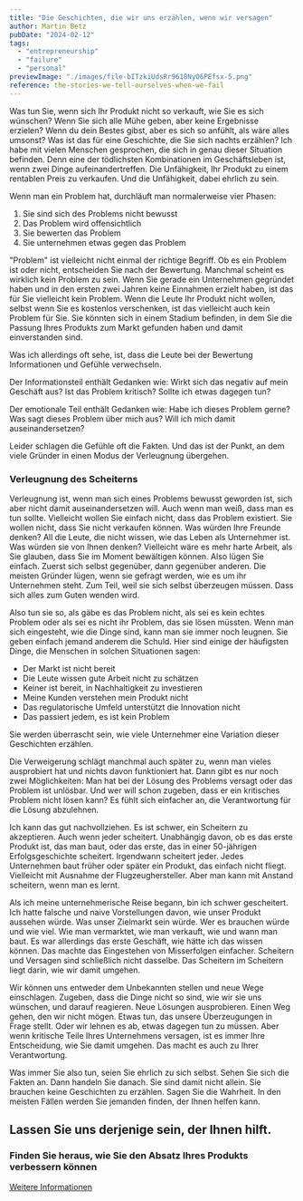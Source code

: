 ```yaml
---
title: "Die Geschichten, die wir uns erzählen, wenn wir versagen"
author: Martin Betz
pubDate: "2024-02-12"
tags:
  - "entrepreneurship"
  - "failure"
  - "personal"
previewImage: "./images/file-bITzkiUdsRr9618NyO6PEfsx-5.png"
reference: the-stories-we-tell-ourselves-when-we-fail
---
```


Was tun Sie, wenn sich Ihr Produkt nicht so verkauft, wie Sie es sich wünschen? Wenn Sie sich alle Mühe geben, aber keine Ergebnisse erzielen? Wenn du dein Bestes gibst, aber es sich so anfühlt, als wäre alles umsonst? Was ist das für eine Geschichte, die Sie sich nachts erzählen? Ich habe mit vielen Menschen gesprochen, die sich in genau dieser Situation befinden. Denn eine der tödlichsten Kombinationen im Geschäftsleben ist, wenn zwei Dinge aufeinandertreffen. Die Unfähigkeit, Ihr Produkt zu einem rentablen Preis zu verkaufen. Und die Unfähigkeit, dabei ehrlich zu sein.

Wenn man ein Problem hat, durchläuft man normalerweise vier Phasen:

1. Sie sind sich des Problems nicht bewusst
2. Das Problem wird offensichtlich
3. Sie bewerten das Problem
4. Sie unternehmen etwas gegen das Problem

"Problem" ist vielleicht nicht einmal der richtige Begriff. Ob es ein Problem ist oder nicht, entscheiden Sie nach der Bewertung. Manchmal scheint es wirklich kein Problem zu sein. Wenn Sie gerade ein Unternehmen gegründet haben und in den ersten zwei Jahren keine Einnahmen erzielt haben, ist das für Sie vielleicht kein Problem. Wenn die Leute Ihr Produkt nicht wollen, selbst wenn Sie es kostenlos verschenken, ist das vielleicht auch kein Problem für Sie. Sie könnten sich in einem Stadium befinden, in dem Sie die Passung Ihres Produkts zum Markt gefunden haben und damit einverstanden sind.

Was ich allerdings oft sehe, ist, dass die Leute bei der Bewertung Informationen und Gefühle verwechseln.

Der Informationsteil enthält Gedanken wie: Wirkt sich das negativ auf mein Geschäft aus? Ist das Problem kritisch? Sollte ich etwas dagegen tun?

Der emotionale Teil enthält Gedanken wie: Habe ich dieses Problem gerne? Was sagt dieses Problem über mich aus? Will ich mich damit auseinandersetzen?

Leider schlagen die Gefühle oft die Fakten. Und das ist der Punkt, an dem viele Gründer in einen Modus der Verleugnung übergehen.

### Verleugnung des Scheiterns

Verleugnung ist, wenn man sich eines Problems bewusst geworden ist, sich aber nicht damit auseinandersetzen will. Auch wenn man weiß, dass man es tun sollte. Vielleicht wollen Sie einfach nicht, dass das Problem existiert. Sie wollen nicht, dass Sie nicht verkaufen können. Was würden Ihre Freunde denken? All die Leute, die nicht wissen, wie das Leben als Unternehmer ist. Was würden sie von Ihnen denken? Vielleicht wäre es mehr harte Arbeit, als Sie glauben, dass Sie im Moment bewältigen können. Also lügen Sie einfach. Zuerst sich selbst gegenüber, dann gegenüber anderen. Die meisten Gründer lügen, wenn sie gefragt werden, wie es um ihr Unternehmen steht. Zum Teil, weil sie sich selbst überzeugen müssen. Dass sich alles zum Guten wenden wird.

Also tun sie so, als gäbe es das Problem nicht, als sei es kein echtes Problem oder als sei es nicht ihr Problem, das sie lösen müssten. Wenn man sich eingesteht, wie die Dinge sind, kann man sie immer noch leugnen. Sie geben einfach jemand anderem die Schuld. Hier sind einige der häufigsten Dinge, die Menschen in solchen Situationen sagen:

- Der Markt ist nicht bereit
- Die Leute wissen gute Arbeit nicht zu schätzen
- Keiner ist bereit, in Nachhaltigkeit zu investieren
- Meine Kunden verstehen mein Produkt nicht
- Das regulatorische Umfeld unterstützt die Innovation nicht
- Das passiert jedem, es ist kein Problem

Sie werden überrascht sein, wie viele Unternehmer eine Variation dieser Geschichten erzählen.

Die Verweigerung schlägt manchmal auch später zu, wenn man vieles ausprobiert hat und nichts davon funktioniert hat. Dann gibt es nur noch zwei Möglichkeiten: Man hat bei der Lösung des Problems versagt oder das Problem ist unlösbar. Und wer will schon zugeben, dass er ein kritisches Problem nicht lösen kann? Es fühlt sich einfacher an, die Verantwortung für die Lösung abzulehnen.

Ich kann das gut nachvollziehen. Es ist schwer, ein Scheitern zu akzeptieren. Auch wenn jeder scheitert. Unabhängig davon, ob es das erste Produkt ist, das man baut, oder das erste, das in einer 50-jährigen Erfolgsgeschichte scheitert. Irgendwann scheitert jeder. Jedes Unternehmen baut früher oder später ein Produkt, das einfach nicht fliegt. Vielleicht mit Ausnahme der Flugzeughersteller. Aber man kann mit Anstand scheitern, wenn man es lernt.

Als ich meine unternehmerische Reise begann, bin ich schwer gescheitert. Ich hatte falsche und naive Vorstellungen davon, wie unser Produkt aussehen würde. Was unser Zielmarkt sein würde. Wer es brauchen würde und wie viel. Wie man vermarktet, wie man verkauft, wie und wann man baut. Es war allerdings das erste Geschäft, wie hätte ich das wissen können. Das machte das Eingestehen von Misserfolgen einfacher. Scheitern und Versagen sind schließlich nicht dasselbe. Das Scheitern im Scheitern liegt darin, wie wir damit umgehen.

Wir können uns entweder dem Unbekannten stellen und neue Wege einschlagen. Zugeben, dass die Dinge nicht so sind, wie wir sie uns wünschen, und darauf reagieren. Neue Lösungen ausprobieren. Einen Weg gehen, den wir nicht mögen. Etwas tun, das unsere Überzeugungen in Frage stellt. Oder wir lehnen es ab, etwas dagegen tun zu müssen. Aber wenn kritische Teile Ihres Unternehmens versagen, ist es immer Ihre Entscheidung, wie Sie damit umgehen. Das macht es auch zu Ihrer Verantwortung.

Was immer Sie also tun, seien Sie ehrlich zu sich selbst. Sehen Sie sich die Fakten an. Dann handeln Sie danach. Sie sind damit nicht allein. Sie brauchen keine Geschichten zu erzählen. Sagen Sie die Wahrheit. In den meisten Fällen werden Sie jemanden finden, der Ihnen helfen kann.



## Lassen Sie uns derjenige sein, der Ihnen hilft.

### Finden Sie heraus, wie Sie den Absatz Ihres Produkts verbessern können

[Weitere Informationen](/dienstleistungen/jobs-to-be-done-agentur/)
